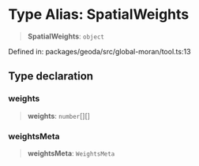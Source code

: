 # Type Alias: SpatialWeights

> **SpatialWeights**: `object`

Defined in: packages/geoda/src/global-moran/tool.ts:13

## Type declaration

### weights

> **weights**: `number`[][]

### weightsMeta

> **weightsMeta**: `WeightsMeta`
